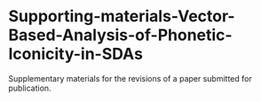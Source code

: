 # Supporting-materials-Vector-Based-Analysis-of-Phonetic-Iconicity-in-SDAs
Supplementary materials for the revisions of a paper submitted for publication.
